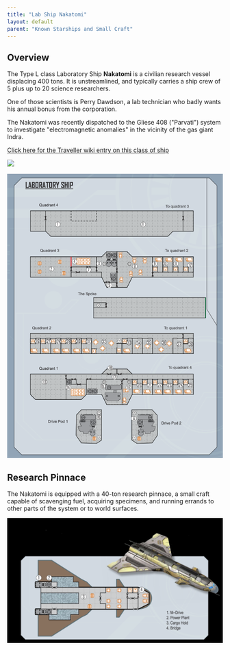 ```yaml
---
title: "Lab Ship Nakatomi"
layout: default
parent: "Known Starships and Small Craft"
---
```


## Overview

The Type L class Laboratory Ship **Nakatomi** is a civilian research vessel displacing 400 tons. It is unstreamlined, and typically carries a ship crew of 5 plus up to 20 science researchers.

One of those scientists is Perry Dawdson, a lab technician who badly wants his annual bonus from the corporation.

The Nakatomi was recently dispatched to the Gliese 408 ("Parvati") system to investigate "electromagnetic anomalies" in the vicinity of the gas giant Indra.

[Click here for the Traveller wiki entry on this class of ship](https://wiki.travellerrpg.com/Type_L_class_Laboratory_Ship)

![](<https://c2.staticflickr.com/8/7211/7165677922_f00ed26dcb_b.jpg>)

![](<lab-ship-deckplans.png>)

## Research Pinnace

The Nakatomi is equipped with a 40-ton research pinnace, a small craft capable of scavenging fuel, acquiring specimens, and running errands to other parts of the system or to world surfaces.

![](<research-pinnace.png>)

